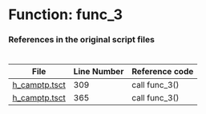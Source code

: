 # Function: func_3
### References in the original script files

#

| File | Line Number | Reference code |
| --- | --- | --- |
| [h_camptp.tsct](../../../out/h_camptp.tsct#L309) | 309 | call func_3() |
| [h_camptp.tsct](../../../out/h_camptp.tsct#L365) | 365 | call func_3() |
